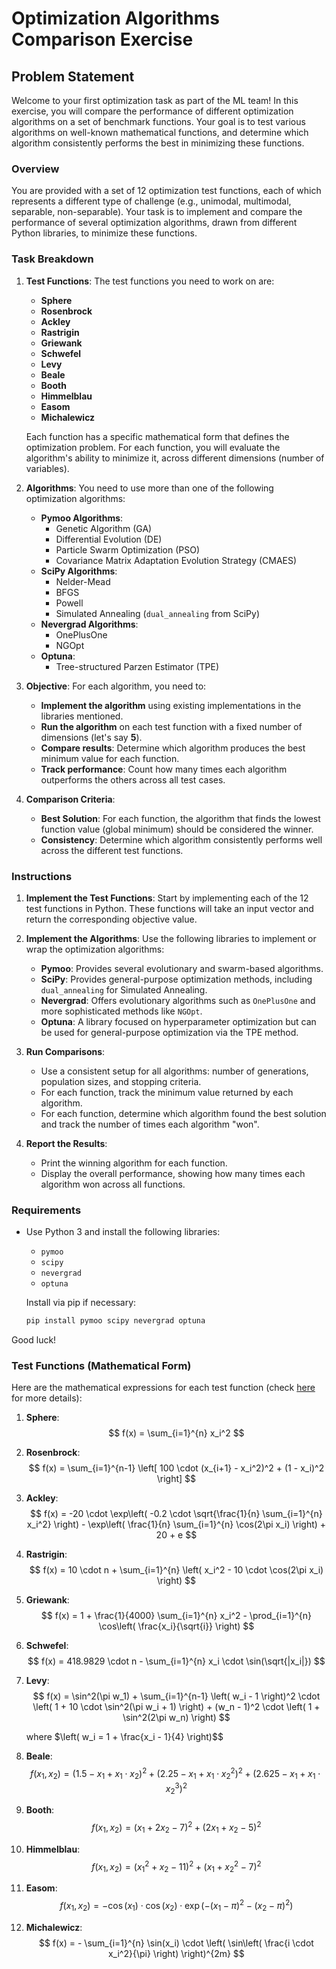 # Optimization Algorithms Comparison Exercise

## Problem Statement

Welcome to your first optimization task as part of the ML team! In this exercise, you will compare the performance of different optimization algorithms on a set of benchmark functions. Your goal is to test various algorithms on well-known mathematical functions, and determine which algorithm consistently performs the best in minimizing these functions.

### Overview

You are provided with a set of 12 optimization test functions, each of which represents a different type of challenge (e.g., unimodal, multimodal, separable, non-separable). Your task is to implement and compare the performance of several optimization algorithms, drawn from different Python libraries, to minimize these functions.

### Task Breakdown

1. **Test Functions**: The test functions you need to work on are:
   - **Sphere**
   - **Rosenbrock**
   - **Ackley**
   - **Rastrigin**
   - **Griewank**
   - **Schwefel**
   - **Levy**
   - **Beale**
   - **Booth**
   - **Himmelblau**
   - **Easom**
   - **Michalewicz**

   Each function has a specific mathematical form that defines the optimization problem. For each function, you will evaluate the algorithm's ability to minimize it, across different dimensions (number of variables).

2. **Algorithms**: You need to use more than one of the following optimization algorithms:
   - **Pymoo Algorithms**:
     - Genetic Algorithm (GA)
     - Differential Evolution (DE)
     - Particle Swarm Optimization (PSO)
     - Covariance Matrix Adaptation Evolution Strategy (CMAES)
   - **SciPy Algorithms**:
     - Nelder-Mead
     - BFGS
     - Powell
     - Simulated Annealing (`dual_annealing` from SciPy)
   - **Nevergrad Algorithms**:
     - OnePlusOne
     - NGOpt
   - **Optuna**:
     - Tree-structured Parzen Estimator (TPE)

3. **Objective**: For each algorithm, you need to:
   - **Implement the algorithm** using existing implementations in the libraries mentioned.
   - **Run the algorithm** on each test function with a fixed number of dimensions (let's say **5**).
   - **Compare results**: Determine which algorithm produces the best minimum value for each function.
   - **Track performance**: Count how many times each algorithm outperforms the others across all test cases.

4. **Comparison Criteria**:
   - **Best Solution**: For each function, the algorithm that finds the lowest function value (global minimum) should be considered the winner.
   - **Consistency**: Determine which algorithm consistently performs well across the different test functions.

### Instructions

1. **Implement the Test Functions**: Start by implementing each of the 12 test functions in Python. These functions will take an input vector and return the corresponding objective value.

2. **Implement the Algorithms**: Use the following libraries to implement or wrap the optimization algorithms:
   - **Pymoo**: Provides several evolutionary and swarm-based algorithms.
   - **SciPy**: Provides general-purpose optimization methods, including `dual_annealing` for Simulated Annealing.
   - **Nevergrad**: Offers evolutionary algorithms such as `OnePlusOne` and more sophisticated methods like `NGOpt`.
   - **Optuna**: A library focused on hyperparameter optimization but can be used for general-purpose optimization via the TPE method.

3. **Run Comparisons**:
   - Use a consistent setup for all algorithms: number of generations, population sizes, and stopping criteria.
   - For each function, track the minimum value returned by each algorithm.
   - For each function, determine which algorithm found the best solution and track the number of times each algorithm "won".

4. **Report the Results**:
   - Print the winning algorithm for each function.
   - Display the overall performance, showing how many times each algorithm won across all functions.

### Requirements

- Use Python 3 and install the following libraries:
  - `pymoo`
  - `scipy`
  - `nevergrad`
  - `optuna`
  
  Install via pip if necessary:
  ```bash
  pip install pymoo scipy nevergrad optuna

Good luck!

### Test Functions (Mathematical Form)

Here are the mathematical expressions for each test function (check [here](https://en.wikipedia.org/wiki/Test_functions_for_optimization#Test_functions_for_multi-objective_optimization) for more details):

1. **Sphere**:  
   $$ f(x) = \sum_{i=1}^{n} x_i^2 $$

2. **Rosenbrock**:  
   $$ f(x) = \sum_{i=1}^{n-1} \left[ 100 \cdot (x_{i+1} - x_i^2)^2 + (1 - x_i)^2 \right] $$

3. **Ackley**:  
   $$ f(x) = -20 \cdot \exp\left( -0.2 \cdot \sqrt{\frac{1}{n} \sum_{i=1}^{n} x_i^2} \right) - \exp\left( \frac{1}{n} \sum_{i=1}^{n} \cos(2\pi x_i) \right) + 20 + e $$

4. **Rastrigin**:  
   $$ f(x) = 10 \cdot n + \sum_{i=1}^{n} \left( x_i^2 - 10 \cdot \cos(2\pi x_i) \right) $$

5. **Griewank**:  
   $$ f(x) = 1 + \frac{1}{4000} \sum_{i=1}^{n} x_i^2 - \prod_{i=1}^{n} \cos\left( \frac{x_i}{\sqrt{i}} \right) $$

6. **Schwefel**:  
   $$ f(x) = 418.9829 \cdot n - \sum_{i=1}^{n} x_i \cdot \sin(\sqrt{|x_i|}) $$

7. **Levy**:  
   $$ f(x) = \sin^2(\pi w_1) + \sum_{i=1}^{n-1} \left( w_i - 1 \right)^2 \cdot \left( 1 + 10 \cdot \sin^2(\pi w_i + 1) \right) + (w_n - 1)^2 \cdot \left( 1 + \sin^2(2\pi w_n) \right) $$
   
   where $\left( w_i = 1 + \frac{x_i - 1}{4} \right)$$

8. **Beale**:  
   $$ f(x_1, x_2) = \left( 1.5 - x_1 + x_1 \cdot x_2 \right)^2 + \left( 2.25 - x_1 + x_1 \cdot x_2^2 \right)^2 + \left( 2.625 - x_1 + x_1 \cdot x_2^3 \right)^2 $$

9. **Booth**:  
   $$ f(x_1, x_2) = (x_1 + 2x_2 - 7)^2 + (2x_1 + x_2 - 5)^2 $$

10. **Himmelblau**:  
    $$ f(x_1, x_2) = (x_1^2 + x_2 - 11)^2 + (x_1 + x_2^2 - 7)^2 $$

11. **Easom**:  
    $$ f(x_1, x_2) = -\cos(x_1) \cdot \cos(x_2) \cdot \exp\left( - (x_1 - \pi)^2 - (x_2 - \pi)^2 \right) $$

12. **Michalewicz**:  
    $$ f(x) = - \sum_{i=1}^{n} \sin(x_i) \cdot \left( \sin\left( \frac{i \cdot x_i^2}{\pi} \right) \right)^{2m} $$
